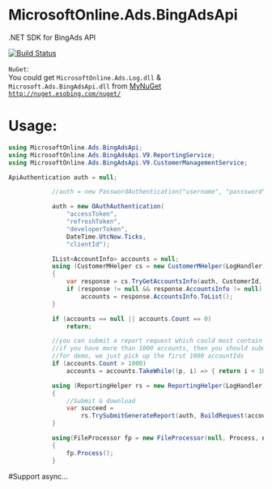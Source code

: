# MicrosoftOnline.Ads.BingAdsApi
.NET SDK for BingAds API

[![Build Status](https://travis-ci.org/wzh880801/MicrosoftOnline.Ads.BingAdsApi.svg?branch=master)](https://travis-ci.org/wzh880801/MicrosoftOnline.Ads.BingAdsApi)

`NuGet`: 
<br>You could get `MicrosoftOnline.Ads.Log.dll` & `Microsoft.Ads.BingAdsApi.dll` from [MyNuGet](http://nuget.esobing.com/nuget/) [`http://nuget.esobing.com/nuget/`](http://nuget.esobing.com/nuget/)

# Usage:

```C#
using MicrosoftOnline.Ads.BingAdsApi;
using MicrosoftOnline.Ads.BingAdsApi.V9.ReportingService;
using MicrosoftOnline.Ads.BingAdsApi.V9.CustomerManagementService;

ApiAuthentication auth = null;

            //auth = new PasswordAuthentication("username", "passsword", "developerToken");

            auth = new OAuthAuthentication(
                "accessToken",
                "refreshToken",
                "developerToken",
                DateTime.UtcNow.Ticks,
                "clientId");

            IList<AccountInfo> accounts = null;
            using (CustomerMHelper cs = new CustomerMHelper(LogHandler))
            {
                var response = cs.TryGetAccountsInfo(auth, CustomerId, true);
                if (response != null && response.AccountsInfo != null)
                    accounts = response.AccountsInfo.ToList();
            }

            if (accounts == null || accounts.Count == 0)
                return;

            //you can submit a report request which could most contain 1000 accountIds per time
            //if you have more than 1000 accounts, then you should submit the report request every 1000 accountIds
            //for demo, we just pick up the first 1000 accountIds
            if (accounts.Count > 1000)
                accounts = accounts.TakeWhile((p, i) => { return i < 1000; }).ToList();

            using (ReportingHelper rs = new ReportingHelper(LogHandler))
            {
                //Submit & download
                var succeed = 
                    rs.TrySubmitGenerateReport(auth, BuildRequest(accounts.Select(p => p.Id).ToArray()), CustomerId, null, SaveFilePath);
            }

            using(FileProcessor fp = new FileProcessor(null, Process, null, SaveFilePath))
            {
                fp.Process();
            }
```

#Support async...


